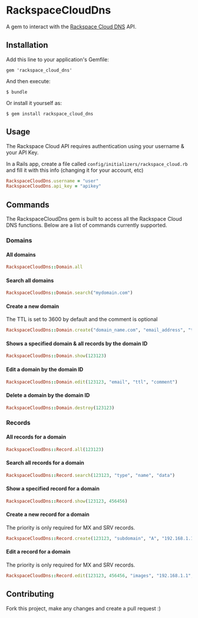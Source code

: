 # RackspaceCloudDns

A gem to interact with the [Rackspace Cloud DNS](http://www.rackspace.co.uk/cloud-dns/) API.

## Installation

Add this line to your application's Gemfile:

    gem 'rackspace_cloud_dns'

And then execute:

    $ bundle

Or install it yourself as:

    $ gem install rackspace_cloud_dns

## Usage

The Rackspace Cloud API requires authentication using your username & your API Key.

In a Rails app, create a file called `config/initializers/rackspace_cloud.rb` and fill it with this info (changing it for your account, etc)

```ruby
RackspaceCloudDns.username = "user"
RackspaceCloudDns.api_key = "apikey"
```

## Commands

The RackspaceCloudDns gem is built to access all the Rackspace Cloud DNS functions. Below are a list of commands currently supported.


### Domains
#### All domains
```ruby
RackspaceCloudDns::Domain.all
```

#### Search all domains
```ruby
RackspaceCloudDns::Domain.search("mydomain.com")
```

#### Create a new domain
The TTL is set to 3600 by default and the comment is optional
```ruby
RackspaceCloudDns::Domain.create("domain_name.com", "email_address", "ttl", "comment")
```

#### Shows a specified domain & all records by the domain ID
```ruby
RackspaceCloudDns::Domain.show(123123)
```

#### Edit a domain by the domain ID
```ruby
RackspaceCloudDns::Domain.edit(123123, "email", "ttl", "comment")
```

#### Delete a domain by the domain ID
```ruby
RackspaceCloudDns::Domain.destroy(123123)
```

### Records
#### All records for a domain
```ruby
RackspaceCloudDns::Record.all(123123)
```

#### Search all records for a domain
```ruby
RackspaceCloudDns::Record.search(123123, "type", "name", "data")
```

#### Show a specified record for a domain
```ruby
RackspaceCloudDns::Record.show(123123, 456456)
```

#### Create a new record for a domain
The priority is only required for MX and SRV records.
```ruby
RackspaceCloudDns::Record.create(123123, "subdomain", "A", "192.168.1.1", "10")
```

#### Edit a record for a domain
The priority is only required for MX and SRV records.
```ruby
RackspaceCloudDns::Record.edit(123123, 456456, "images", "192.168.1.1", "10")
```


## Contributing

Fork this project, make any changes and create a pull request :)